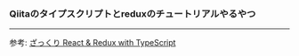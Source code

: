 ### Qiitaのタイプスクリプトとreduxのチュートリアルやるやつ
---
参考: [ざっくり React & Redux with TypeScript](https://qiita.com/pullphone/items/d28baeb296666a4847b8)